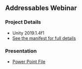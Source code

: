 ## Addressables Webinar

### Project Details
* Unity 2019.1.4f1
* [See the manifest for full details](https://github.com/Unity-Technologies/AddressableAssetsWebinar/blob/master/00_BaseProject/Packages/manifest.json)

### Presentation
* [Power Point File](https://drive.google.com/file/d/18BYrm4mgurjNgvjFYOtWgRfVGG6q5E1p/view?usp=sharing)
